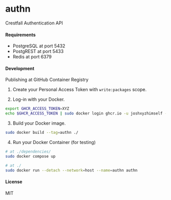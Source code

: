 # authn

Crestfall Authentication API

#### Requirements

- PostgreSQL at port 5432
- PostgREST at port 5433
- Redis at port 6379

#### Development

Publishing at GitHub Container Registry

1. Create your Personal Access Token with `write:packages` scope.

2. Log-in with your Docker.

```sh
export GHCR_ACCESS_TOKEN=XYZ
echo $GHCR_ACCESS_TOKEN | sudo docker login ghcr.io -u joshxyzhimself --password-stdin
```

3. Build your Docker image.

```sh
sudo docker build --tag=authn ./
```

4. Run your Docker Container (for testing)

```sh
# at ./dependencies/
sudo docker compose up
```

```sh
# at ./
sudo docker run --detach --network=host --name=authn authn
```

#### License

MIT